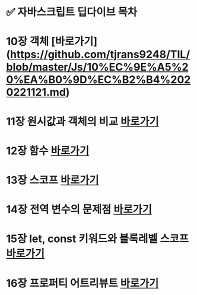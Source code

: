 # ✅ 자바스크립트 딥다이브 목차

# 10장 객체 [바로가기] (https://github.com/tjrans9248/TIL/blob/master/Js/10%EC%9E%A5%20%EA%B0%9D%EC%B2%B4%2020221121.md)

# 11장 원시값과 객체의 비교 [바로가기](https://github.com/tjrans9248/TIL/blob/master/Js/11%EC%9E%A5%20%EC%9B%90%EC%8B%9C%EA%B0%92%EA%B3%BC%20%EA%B0%9D%EC%B2%B4%EC%9D%98%20%EB%B9%84%EA%B5%9020221122.md)

# 12장 함수 [바로가기]()

# 13장 스코프 [바로가기](https://github.com/tjrans9248/TIL/blob/master/Js/13%EC%9E%A5%20%EC%8A%A4%EC%BD%94%ED%94%84%2020221123.md)

# 14장 전역 변수의 문제점 [바로가기](https://github.com/tjrans9248/TIL/blob/master/Js/14%EC%9E%A5%20%EC%A0%84%EC%97%AD%20%EB%B3%80%EC%88%98%EC%9D%98%20%EB%AC%B8%EC%A0%9C%EC%A0%90%2020221124.md)

# 15장 let, const 키워드와 블록레벨 스코프 [바로가기](https://github.com/tjrans9248/TIL/blob/master/Js/15%EC%9E%A5%20let%2C%20const%20%ED%82%A4%EC%9B%8C%EB%93%9C%EC%99%80%20%EB%B8%94%EB%A1%9D%20%EB%A0%88%EB%B2%A8%20%EC%8A%A4%EC%BD%94%ED%94%84%2020221124.md)

# 16장 프로퍼티 어트리뷰트 [바로가기](https://github.com/tjrans9248/TIL/blob/master/Js/16%EC%9E%A5%20%ED%94%84%EB%A1%9C%ED%8D%BC%ED%8B%B0%20%EC%96%B4%ED%8A%B8%EB%A6%AC%EB%B7%B0%ED%8B%B0.md)
